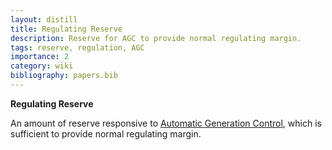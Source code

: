 ```yaml
---
layout: distill
title: Regulating Reserve
description: Reserve for AGC to provide normal regulating margin.
tags: reserve, regulation, AGC
importance: 2
category: wiki
bibliography: papers.bib
---
```


**Regulating Reserve** <d-cite key="nerc2024glossary"></d-cite>

An amount of reserve responsive to [Automatic Generation Control](/pswiki/automatic-generation-control), which is sufficient to provide normal regulating margin.

<br>
